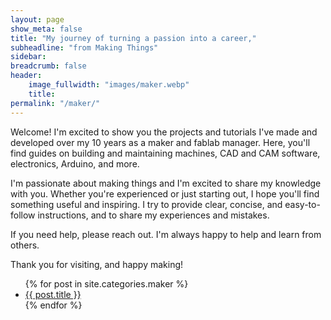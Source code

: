 ```yaml
---
layout: page
show_meta: false
title: "My journey of turning a passion into a career,"
subheadline: "from Making Things"
sidebar: 
breadcrumb: false
header:
    image_fullwidth: "images/maker.webp"
    title: 
permalink: "/maker/"
---
```


Welcome! I'm excited to show you the projects and tutorials I've made and developed over my 10 years as a maker and fablab manager. Here, you'll find guides on building and maintaining machines, CAD and CAM software, electronics, Arduino, and more.

I'm passionate about making things and I'm excited to share my knowledge with you. Whether you're experienced or just starting out, I hope you'll find something useful and inspiring. I try to provide clear, concise, and easy-to-follow instructions, and to share my experiences and mistakes.

If you need help, please reach out. I'm always happy to help and learn from others.

Thank you for visiting, and happy making!


<ul>
    {% for post in site.categories.maker %}
    <li><a href="{{ site.url }}{{ site.baseurl }}{{ post.url }}">{{ post.title }}</a></li>
    {% endfor %}
</ul>